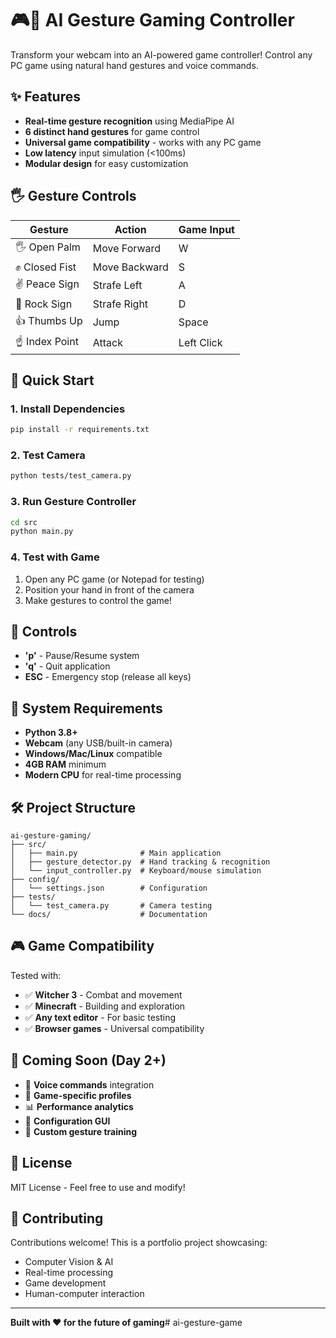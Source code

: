 # 🎮🤖 AI Gesture Gaming Controller

Transform your webcam into an AI-powered game controller! Control any PC game using natural hand gestures and voice commands.

## ✨ Features

- **Real-time gesture recognition** using MediaPipe AI
- **6 distinct hand gestures** for game control
- **Universal game compatibility** - works with any PC game
- **Low latency** input simulation (<100ms)
- **Modular design** for easy customization

## 🖐 Gesture Controls

| Gesture | Action | Game Input |
|---------|--------|------------|
| 🖐 Open Palm | Move Forward | W |
| ✊ Closed Fist | Move Backward | S |
| ✌️ Peace Sign | Strafe Left | A |
| 🤟 Rock Sign | Strafe Right | D |
| 👍 Thumbs Up | Jump | Space |
| ☝️ Index Point | Attack | Left Click |

## 🚀 Quick Start

### 1. Install Dependencies
```bash
pip install -r requirements.txt
```

### 2. Test Camera
```bash
python tests/test_camera.py
```

### 3. Run Gesture Controller
```bash
cd src
python main.py
```

### 4. Test with Game
1. Open any PC game (or Notepad for testing)
2. Position your hand in front of the camera
3. Make gestures to control the game!

## 🔧 Controls

- **'p'** - Pause/Resume system
- **'q'** - Quit application  
- **ESC** - Emergency stop (release all keys)

## 🎯 System Requirements

- **Python 3.8+**
- **Webcam** (any USB/built-in camera)
- **Windows/Mac/Linux** compatible
- **4GB RAM** minimum
- **Modern CPU** for real-time processing

## 🛠 Project Structure

```
ai-gesture-gaming/
├── src/
│   ├── main.py              # Main application
│   ├── gesture_detector.py  # Hand tracking & recognition
│   └── input_controller.py  # Keyboard/mouse simulation
├── config/
│   └── settings.json        # Configuration
├── tests/
│   └── test_camera.py       # Camera testing
└── docs/                    # Documentation
```

## 🎮 Game Compatibility

Tested with:
- ✅ **Witcher 3** - Combat and movement
- ✅ **Minecraft** - Building and exploration  
- ✅ **Any text editor** - For basic testing
- ✅ **Browser games** - Universal compatibility

## 🔄 Coming Soon (Day 2+)

- 🎤 **Voice commands** integration
- 🎯 **Game-specific profiles** 
- 📊 **Performance analytics**
- 🎨 **Configuration GUI**
- 🤖 **Custom gesture training**

## 📝 License

MIT License - Feel free to use and modify!

## 🤝 Contributing

Contributions welcome! This is a portfolio project showcasing:
- Computer Vision & AI
- Real-time processing
- Game development
- Human-computer interaction

---

**Built with ❤️ for the future of gaming**#   a i - g e s t u r e - g a m e  
 